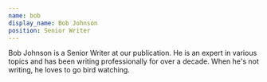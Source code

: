 ```yaml
---
name: bob
display_name: Bob Johnson
position: Senior Writer
---
```

Bob Johnson is a Senior Writer at our publication. He is an expert in various topics and has been writing professionally for over a decade. When he's not writing, he loves to go bird watching.